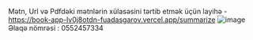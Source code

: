 Mətn, Url və Pdfdəki mətnlərin xülasəsini tərtib etmək üçün layihə  - https://book-app-lv0j8otdn-fuadasgarov.vercel.app/summarize
![image](https://user-images.githubusercontent.com/56359250/150668212-243f0e37-ddbf-45c3-b8a7-294838282ecf.png)
Əlaqə nömrəsi : 0552457334
